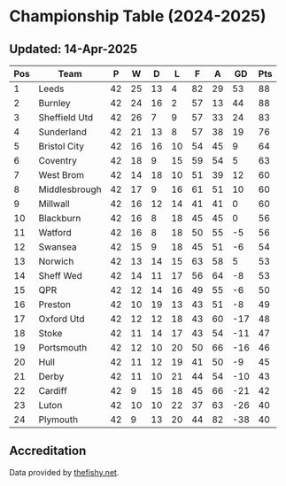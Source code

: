 # Championship Table (2024-2025)
## Updated: 14-Apr-2025

| Pos | Team | P | W | D | L | F | A | GD | Pts |
| --- | --- | --- | --- | --- | --- | --- | --- | --- | --- |
| 1 | Leeds | 42 | 25 | 13 | 4 | 82 | 29 | 53 | 88 |
| 2 | Burnley | 42 | 24 | 16 | 2 | 57 | 13 | 44 | 88 |
| 3 | Sheffield Utd | 42 | 26 | 7 | 9 | 57 | 33 | 24 | 83 |
| 4 | Sunderland | 42 | 21 | 13 | 8 | 57 | 38 | 19 | 76 |
| 5 | Bristol City | 42 | 16 | 16 | 10 | 54 | 45 | 9 | 64 |
| 6 | Coventry | 42 | 18 | 9 | 15 | 59 | 54 | 5 | 63 |
| 7 | West Brom | 42 | 14 | 18 | 10 | 51 | 39 | 12 | 60 |
| 8 | Middlesbrough | 42 | 17 | 9 | 16 | 61 | 51 | 10 | 60 |
| 9 | Millwall | 42 | 16 | 12 | 14 | 41 | 41 | 0 | 60 |
| 10 | Blackburn | 42 | 16 | 8 | 18 | 45 | 45 | 0 | 56 |
| 11 | Watford | 42 | 16 | 8 | 18 | 50 | 55 | -5 | 56 |
| 12 | Swansea | 42 | 15 | 9 | 18 | 45 | 51 | -6 | 54 |
| 13 | Norwich | 42 | 13 | 14 | 15 | 63 | 58 | 5 | 53 |
| 14 | Sheff Wed | 42 | 14 | 11 | 17 | 56 | 64 | -8 | 53 |
| 15 | QPR | 42 | 12 | 14 | 16 | 49 | 55 | -6 | 50 |
| 16 | Preston | 42 | 10 | 19 | 13 | 43 | 51 | -8 | 49 |
| 17 | Oxford Utd | 42 | 12 | 12 | 18 | 43 | 60 | -17 | 48 |
| 18 | Stoke | 42 | 11 | 14 | 17 | 43 | 54 | -11 | 47 |
| 19 | Portsmouth | 42 | 12 | 10 | 20 | 50 | 66 | -16 | 46 |
| 20 | Hull | 42 | 11 | 12 | 19 | 41 | 50 | -9 | 45 |
| 21 | Derby | 42 | 11 | 10 | 21 | 44 | 54 | -10 | 43 |
| 22 | Cardiff | 42 | 9 | 15 | 18 | 45 | 66 | -21 | 42 |
| 23 | Luton | 42 | 10 | 10 | 22 | 37 | 63 | -26 | 40 |
| 24 | Plymouth | 42 | 9 | 13 | 20 | 44 | 82 | -38 | 40 |

## Accreditation 

Data provided by [thefishy.net](https://www.thefishy.net/).